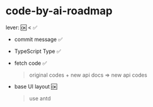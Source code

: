 # code-by-ai-roadmap

lever: 🆗 < ✅

- commit message ✅

- TypeScript Type ✅

- fetch code ✅
  > original codes + new api docs => new api codes

- base UI layout 🆗
  > use antd
